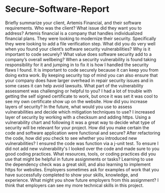 # Secure-Software-Report
Briefly summarize your client, Artemis Financial, and their software requirements. Who was the client? What issue did they want you to address?
Artemis financial is a company that handles individualized financial plans. They were looking to modernize their security. Specifically they were looking to add a file verification step. 
What did you do very well when you found your client’s software security vulnerabilities? Why is it important to code securely? What value does software security add to a company’s overall wellbeing?
When a security vulnerability is found taking responsibility for it and jumping in to fix it is how I handled the security flaws I found. It is important to code securely because it can keep you from doing extra work.
By keeping security top of mind you can also ensure that your company does have larger overhead in repair security issues and in some cases it can help avoid lawsuits. 
What part of the vulnerability assessment was challenging or helpful to you?
I had a lot of trouble with getting the self signed certificate to work, but once it was set it was cool to see my own certificate show up on the website. 
How did you increase layers of security? In the future, what would you use to assess vulnerabilities and decide which mitigation techniques to use?
I increased layer of security by working with a checksum and adding https. Using a vulnerability chart and following it was a great way to decide what type of security will be relevant for your project. 
How did you make certain the code and software application were functional and secure? After refactoring the code, how did you check to see whether you introduced new vulnerabilities?
I ensured the code was function via a j-unit test. To ensure I did not add new vulnerability's I looked over the code and made sure to you good coding practices. 
What resources, tools, or coding practices did you use that might be helpful in future assignments or tasks?
Learning to use the dependency check was a great skill, and also learning to implement https for websites. 
Employers sometimes ask for examples of work that you have successfully completed to show your skills, knowledge, and experience. What might you show future employers from this assignment?
I think that employers can see my more technical skills in this project. 
